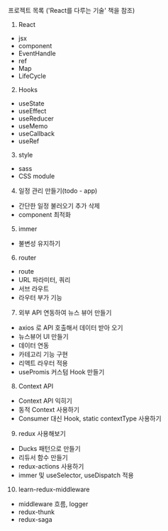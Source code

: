 프로젝트 목록 ('React를 다루는 기술' 책을 참조)

1. React

- jsx
- component
- EventHandle
- ref
- Map
- LifeCycle

2. Hooks

- useState
- useEffect
- useReducer
- useMemo
- useCallback
- useRef

3. style

- sass
- CSS module

4. 일정 관리 만들기(todo - app)

- 간단한 일정 불러오기 추가 삭제
- component 최적화

5. immer

- 불변성 유지하기

6. router

- route
- URL 파라미터, 쿼리
- 서브 라우트
- 라우터 부가 기능

7. 외부 API 연동하여 뉴스 뷰어 만들기

- axios 로 API 호출해서 데이터 받아 오기
- 뉴스뷰어 UI 만들기
- 데이터 연동
- 카테고리 기능 구현
- 리액트 라우터 적용
- usePromis 커스텀 Hook 만들기

8. Context API

- Context API 익히기
- 동적 Context 사용하기
- Consumer 대신 Hook, static contextType 사용하기

9. redux 사용해보기

- Ducks 패턴으로 만들기
- 리듀서 함수 만들기
- redux-actions 사용하기
- immer 및 useSelector, useDispatch 적용

10. learn-redux-middleware

- middleware 흐름, logger
- redux-thunk
- redux-saga
